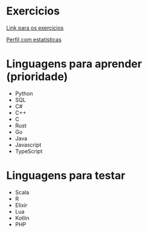 # Exercicios

[Link para os exercicios](https://judge.beecrowd.com/pt/problems/index/1)

[Perfil com estatísticas](https://judge.beecrowd.com/pt/users/statistics/421980)

# Linguagens para aprender (prioridade)

- Python
- SQL
- C#
- C++
- C
- Rust
- Go
- Java
- Javascript
- TypeScript

# Linguagens para testar
- Scala
- R
- Elixir
- Lua
- Kotlin
- PHP
